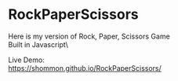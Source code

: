 # RockPaperScissors
Here is my version of Rock, Paper, Scissors Game\
Built in Javascript\

Live Demo:\
https://shommon.github.io/RockPaperScissors/

